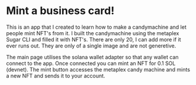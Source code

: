 # Mint a business card!

This is an app that I created to learn how to make a candymachine and let people mint NFT's from it.
I built the candymachine using the metaplex Sugar CLI and filled it with NFT's. There are only 20, I can add more if it ever runs out. They are only of a single image and are not generetive.

The main page utilises the solana wallet adapter so that any wallet can connect to the app. Once connected you can mint an NFT for 0.1 SOL (devnet). 
The mint button accesses the metaplex candy machine and mints a new NFT and sends it to your account.
